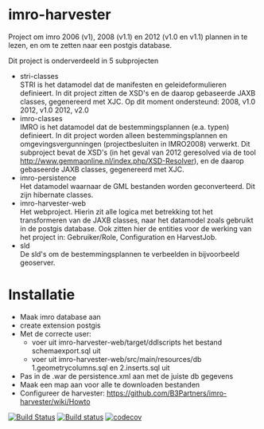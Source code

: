 # imro-harvester
Project om imro 2006 (v1), 2008 (v1.1) en 2012 (v1.0 en v1.1) plannen in te lezen, en om te zetten naar een postgis database.


Dit project is onderverdeeld in 5 subprojecten

* stri-classes  
STRI is het datamodel dat de manifesten en geleideformulieren definieert. In dit project zitten de XSD's en de daarop gebaseerde JAXB classes, gegenereerd met XJC.
Op dit moment ondersteund:
2008, v1.0
2012, v1.0
2012, v2.0
* imro-classes  
IMRO is het datamodel dat de bestemmingsplannen (e.a. typen) definieert. In dit project worden alleen bestemmingsplannen en omgevingsvergunningen (projectbesluiten in IMRO2008) verwerkt. Dit subproject bevat de XSD's (in het geval van 2012 geresolved via de tool http://www.gemmaonline.nl/index.php/XSD-Resolver), en de daarop gebaseerde JAXB classes, gegenereerd met XJC.
* imro-persistence  
Het datamodel waarnaar de GML bestanden worden geconverteerd. Dit zijn hibernate classes.
* imro-harvester-web  
Het webproject. Hierin zit alle logica met betrekking tot het transformeren van de JAXB classes, naar het datamodel zoals gebruikt in de postgis database. Ook zitten hier de entities voor de werking van het project in: Gebruiker/Role, Configuration en HarvestJob.
* sld  
De sld's om de bestemmingsplannen te verbeelden in bijvoorbeeld geoserver.

# Installatie
* Maak imro database aan
* create extension postgis
* Met de correcte user:
  * voer uit imro-harvester-web/target/ddlscripts het bestand schemaexport.sql uit
  * voer uit imro-harvester-web/src/main/resources/db 1.geometrycolumns.sql en 2.inserts.sql uit
* Pas in de .war de persistence.xml aan met de juiste db gegevens
* Maak een map aan voor alle te downloaden bestanden
* Configureer de harvester: https://github.com/B3Partners/imro-harvester/wiki/Howto

[![Build Status](https://travis-ci.org/B3Partners/imro-harvester.svg?branch=master)](https://travis-ci.org/B3Partners/imro-harvester)
[![Build status](https://ci.appveyor.com/api/projects/status/h7kcu64kml8647ta/branch/master?svg=true)](https://ci.appveyor.com/project/mtoonen/imro-harvester/branch/master)
[![codecov](https://codecov.io/gh/B3Partners/imro-harvester/branch/master/graph/badge.svg)](https://codecov.io/gh/B3Partners/imro-harvester)
